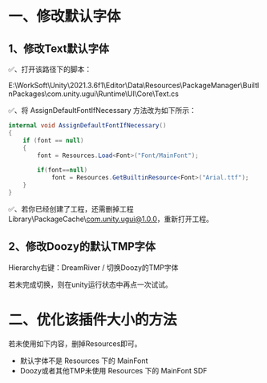 # 一、修改默认字体

## 1、修改Text默认字体

✅、打开该路径下的脚本：

E:\WorkSoft\Unity\2021.3.6f1\Editor\Data\Resources\PackageManager\BuiltInPackages\com.unity.ugui\Runtime\UI\Core\Text.cs 

✅、将 AssignDefaultFontIfNecessary 方法改为如下所示：

```c#
internal void AssignDefaultFontIfNecessary()
{
    if (font == null)
    {
        font = Resources.Load<Font>("Font/MainFont");
        
        if(font==null)
            font = Resources.GetBuiltinResource<Font>("Arial.ttf");
    }
}
```

✅、若你已经创建了工程，还需删掉工程Library\PackageCache\com.unity.ugui@1.0.0，重新打开工程。



## 2、修改Doozy的默认TMP字体

Hierarchy右键：DreamRiver / 切换Doozy的TMP字体

若未完成切换，则在unity运行状态中再点一次试试。



# 二、优化该插件大小的方法

若未使用如下内容，删掉Resources即可。

- 默认字体不是 Resources 下的 MainFont
- Doozy或者其他TMP未使用 Resources 下的 MainFont SDF
